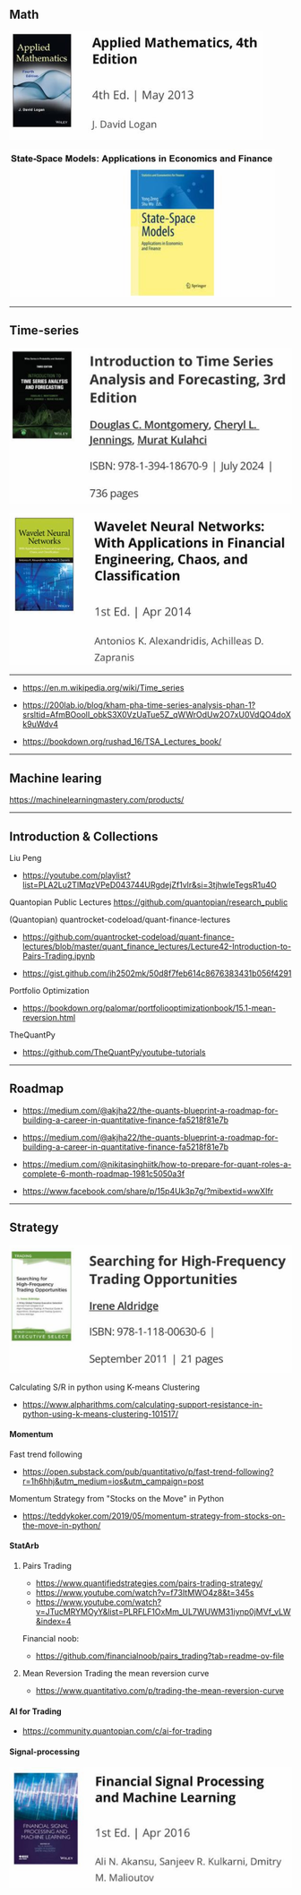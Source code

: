## Math

![alt text](UsefulLink_img/image-1.png)

![alt text](UsefulLink_img/image-5.png)

---

## Time-series

![alt text](UsefulLink_img/image.png)

![alt text](UsefulLink_img/image-4.png)

---

- https://en.m.wikipedia.org/wiki/Time_series

- https://200lab.io/blog/kham-pha-time-series-analysis-phan-1?srsltid=AfmBOoolI_obkS3X0VzUaTue5Z_qWWrOdUw2O7xU0VdQO4doXk9uWdv4

- https://bookdown.org/rushad_16/TSA_Lectures_book/

---

## Machine learing

https://machinelearningmastery.com/products/

---

## Introduction & Collections

Liu Peng
- https://youtube.com/playlist?list=PLA2Lu2TlMqzVPeD043744URgdejZf1vlr&si=3tjhwIeTegsR1u4O

Quantopian Public Lectures
https://github.com/quantopian/research_public

(Quantopian) quantrocket-codeload/quant-finance-lectures 
- https://github.com/quantrocket-codeload/quant-finance-lectures/blob/master/quant_finance_lectures/Lecture42-Introduction-to-Pairs-Trading.ipynb

- https://gist.github.com/ih2502mk/50d8f7feb614c8676383431b056f4291

Portfolio Optimization
- https://bookdown.org/palomar/portfoliooptimizationbook/15.1-mean-reversion.html

TheQuantPy
- https://github.com/TheQuantPy/youtube-tutorials

---

## Roadmap

- https://medium.com/@akjha22/the-quants-blueprint-a-roadmap-for-building-a-career-in-quantitative-finance-fa5218f81e7b

- https://medium.com/@akjha22/the-quants-blueprint-a-roadmap-for-building-a-career-in-quantitative-finance-fa5218f81e7b

- https://medium.com/@nikitasinghiitk/how-to-prepare-for-quant-roles-a-complete-6-month-roadmap-1981c5050a3f

- https://www.facebook.com/share/p/15p4Uk3p7g/?mibextid=wwXIfr

---

## Strategy

![alt text](UsefulLink_img/image-2.png)

Calculating S/R in python using K-means Clustering
- https://www.alpharithms.com/calculating-support-resistance-in-python-using-k-means-clustering-101517/

#### Momentum

Fast trend following
- https://open.substack.com/pub/quantitativo/p/fast-trend-following?r=1h6hhj&utm_medium=ios&utm_campaign=post


Momentum Strategy from "Stocks on the Move" in Python
- https://teddykoker.com/2019/05/momentum-strategy-from-stocks-on-the-move-in-python/

#### StatArb
1. Pairs Trading
    - https://www.quantifiedstrategies.com/pairs-trading-strategy/
    - https://www.youtube.com/watch?v=f73ItMWO4z8&t=345s
    - https://www.youtube.com/watch?v=JTucMRYMOyY&list=PLRFLF1OxMm_UL7WUWM31iynp0jMVf_vLW&index=4

    Financial noob:
    - https://github.com/financialnoob/pairs_trading?tab=readme-ov-file
2. Mean Reversion
   Trading the mean reversion curve
    - https://www.quantitativo.com/p/trading-the-mean-reversion-curve    

#### AI for Trading

- https://community.quantopian.com/c/ai-for-trading

#### Signal-processing

![alt text](UsefulLink_img/image-3.png)
